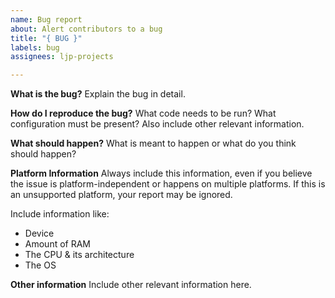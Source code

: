 ```yaml
---
name: Bug report
about: Alert contributors to a bug
title: "{ BUG }"
labels: bug
assignees: ljp-projects

---
```


**What is the bug?**
Explain the bug in detail.

**How do I reproduce the bug?**
What code needs to be run? What configuration must be present? Also include other relevant information.

**What should happen?**
What is meant to happen or what do you think should happen?

**Platform Information**
Always include this information, even if you believe the issue is platform-independent or happens on multiple platforms. If this is an unsupported platform, your report may be ignored.

Include information like:

- Device
- Amount of RAM
- The CPU & its architecture
- The OS

**Other information**
Include other relevant information here.
